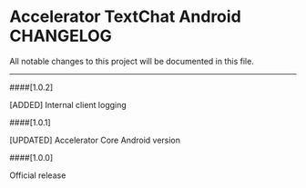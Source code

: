 # Accelerator TextChat Android CHANGELOG
All notable changes to this project will be documented in this file.

--------------------------------------

####[1.0.2]

[ADDED] Internal client logging

####[1.0.1]

[UPDATED] Accelerator Core Android version

####[1.0.0]

Official release

